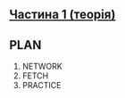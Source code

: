 ## [Частина 1 (теорія)](https://docs.google.com/presentation/d/1xbFM4RwlP1hRSYaH2C4zIVvIO6x51NcnFBnjjpQvQzA/edit#slide=id.p)

## PLAN

1. NETWORK
1. FETCH
1. PRACTICE
